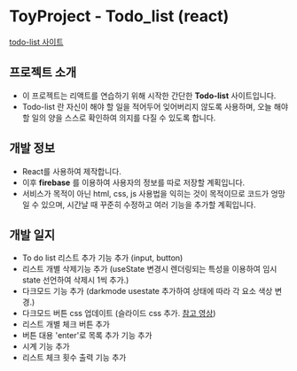 # ToyProject - Todo_list (react)
[todo-list 사이트](https://jeong011010.github.io/todo-list/)
## 프로젝트 소개
- 이 프로젝트는 리액트를 연습하기 위해 시작한 간단한 __Todo-list__ 사이트입니다.
- Todo-list 란 자신이 해야 할 일을 적어두어 잊어버리지 않도록 사용하며, 오늘 해야할 일의 양을 스스로 확인하여 의지를 다질 수 있도록 합니다.
## 개발 정보
- React를 사용하여 제작합니다.
- 이후 __firebase__ 를 이용하여 사용자의 정보를 따로 저장할 계획입니다.
- 서비스가 목적이 아닌 html, css, js 사용법을 익히는 것이 목적이므로 코드가 엉망일 수 있으며, 시간날 때 꾸준히 수정하고 여러 기능을 추가할 계획입니다.
## 개발 일지
- To do list 리스트 추가 기능 추가 (input, button)
- 리스트 개별 삭제기능 추가 (useState 변경시 렌더링되는 특성을 이용하여 임시 state 선언하여 삭제시 1씩 추가.)
- 다크모드 기능 추가 (darkmode usestate 추가하여 상태에 따라 각 요소 색상 변경.)
- 다크모드 버튼 css 업데이트 (슬라이드 css 추가. [참고 영상](https://www.youtube.com/watch?v=IGzhnFDcSsw))
- 리스트 개별 체크 버튼 추가
- 버튼 대용 'enter'로 목록 추가 기능 추가
- 시계 기능 추가
- 리스트 체크 횟수 출력 기능 추가